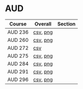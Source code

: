 # AUD

| Course | Overall | Section |
| ------ | ------- | ------- |
| AUD 236 | [csv](https://github.com/UCSD-Historical-Enrollment-Data/2025Spring/blob/main/overall/AUD%20236.csv), [png](https://raw.githubusercontent.com/UCSD-Historical-Enrollment-Data/2025Spring/main/plot_overall/AUD%20236.png) |  |
| AUD 260 | [csv](https://github.com/UCSD-Historical-Enrollment-Data/2025Spring/blob/main/overall/AUD%20260.csv), [png](https://raw.githubusercontent.com/UCSD-Historical-Enrollment-Data/2025Spring/main/plot_overall/AUD%20260.png) |  |
| AUD 272 | [csv](https://github.com/UCSD-Historical-Enrollment-Data/2025Spring/blob/main/overall/AUD%20272.csv) |  |
| AUD 275 | [csv](https://github.com/UCSD-Historical-Enrollment-Data/2025Spring/blob/main/overall/AUD%20275.csv), [png](https://raw.githubusercontent.com/UCSD-Historical-Enrollment-Data/2025Spring/main/plot_overall/AUD%20275.png) |  |
| AUD 284 | [csv](https://github.com/UCSD-Historical-Enrollment-Data/2025Spring/blob/main/overall/AUD%20284.csv), [png](https://raw.githubusercontent.com/UCSD-Historical-Enrollment-Data/2025Spring/main/plot_overall/AUD%20284.png) |  |
| AUD 291 | [csv](https://github.com/UCSD-Historical-Enrollment-Data/2025Spring/blob/main/overall/AUD%20291.csv), [png](https://raw.githubusercontent.com/UCSD-Historical-Enrollment-Data/2025Spring/main/plot_overall/AUD%20291.png) |  |
| AUD 296 | [csv](https://github.com/UCSD-Historical-Enrollment-Data/2025Spring/blob/main/overall/AUD%20296.csv), [png](https://raw.githubusercontent.com/UCSD-Historical-Enrollment-Data/2025Spring/main/plot_overall/AUD%20296.png) |  |
